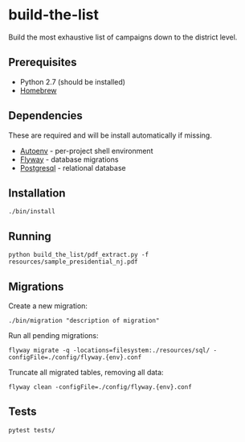 # build-the-list

Build the most exhaustive list of campaigns down to the district level.

## Prerequisites

* Python 2.7 (should be installed)
* [Homebrew](https://brew.sh/)

## Dependencies

These are required and will be install automatically if missing.

* [Autoenv](https://github.com/kennethreitz/autoenv) - per-project shell environment
* [Flyway](https://flywaydb.org/) - database migrations
* [Postgresql](https://www.postgresql.org/) - relational database

## Installation

```
./bin/install
```

## Running

```
python build_the_list/pdf_extract.py -f resources/sample_presidential_nj.pdf
```

## Migrations

Create a new migration:

```
./bin/migration "description of migration"
```

Run all pending migrations:

```
flyway migrate -q -locations=filesystem:./resources/sql/ -configFile=./config/flyway.{env}.conf
```

Truncate all migrated tables, removing all data:

```
flyway clean -configFile=./config/flyway.{env}.conf
```

## Tests

```
pytest tests/
```
